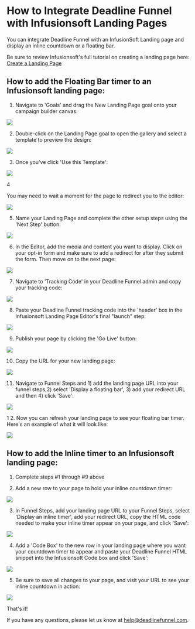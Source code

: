 # How to Integrate Deadline Funnel with Infusionsoft Landing Pages

You can integrate Deadline Funnel with an InfusionSoft Landing page and display an inline countdown or a floating bar.

Be sure to review Infusionsoft's full tutorial on creating a landing page here: [Create a Landing Page](https://help.infusionsoft.com/new-landing-%20pages)

## How to add the Floating Bar timer to an Infusionsoft landing page:

1. Navigate to 'Goals' and drag the New Landing Page goal onto your campaign builder canvas:

![](https://d33v4339jhl8k0.cloudfront.net/docs/assets/53974d6ce4b0c76107b109d1/images/5d0b8ba52c7d3a6b51c6a9b9/file-3wboQJ28qe.gif)

2. Double-click on the Landing Page goal to open the gallery and select a template to preview the design:

![](https://d33v4339jhl8k0.cloudfront.net/docs/assets/53974d6ce4b0c76107b109d1/images/59fa44050428633199241de8/file-%20pyIZ5v6ojB.png)

3. Once you've click 'Use this Template':

![](https://d33v4339jhl8k0.cloudfront.net/docs/assets/53974d6ce4b0c76107b109d1/images/5d0ba1692c7d3a6b51c6ab5a/file-9WN19hNWMW.jpg)

4

You may need to wait a moment for the page to redirect you to the editor:

![](https://d33v4339jhl8k0.cloudfront.net/docs/assets/53974d6ce4b0c76107b109d1/images/5d11428b2c7d3a6ebd2278c8/file-%20EFbC7GrkRi.jpg)

5. Name your Landing Page and complete the other setup steps using the 'Next Step' button:

![](https://d33v4339jhl8k0.cloudfront.net/docs/assets/53974d6ce4b0c76107b109d1/images/5d0ba29a2c7d3a6b51c6ab70/file-%20BzB1vaXF2w.jpg)

6. In the Editor, add the media and content you want to display. Click on your opt-in form and make sure to add a redirect for after they submit the form. Then move on to the next page:

![](https://d33v4339jhl8k0.cloudfront.net/docs/assets/53974d6ce4b0c76107b109d1/images/5d0ba2ca2c7d3a6b51c6ab74/file-%20COV8yNBCtb.jpg)

7. Navigate to 'Tracking Code' in your Deadline Funnel admin and copy your tracking code:

![](https://d33v4339jhl8k0.cloudfront.net/docs/assets/53974d6ce4b0c76107b109d1/images/5d11443c2c7d3a6ebd2278dd/file-%20aJuxQkttfX.jpg)

8. Paste your Deadline Funnel tracking code into the 'header' box in the Infusionsoft Landing Page Editor's final "launch" step:

![](https://d33v4339jhl8k0.cloudfront.net/docs/assets/53974d6ce4b0c76107b109d1/images/5d11482f04286305cb87a25a/file-%20Rhmccd5PDw.jpg)

9. Publish your page by clicking the 'Go Live' button:

![](https://d33v4339jhl8k0.cloudfront.net/docs/assets/53974d6ce4b0c76107b109d1/images/5d11485804286305cb87a25d/file-%20pSmBvwY9hE.jpg)

10. Copy the URL for your new landing page:

![](https://d33v4339jhl8k0.cloudfront.net/docs/assets/53974d6ce4b0c76107b109d1/images/5d11487e04286305cb87a263/file-%20sBNkgXRVDg.jpg)

11. Navigate to Funnel Steps and 1\) add the landing page URL into your funnel steps,2\) select 'Display a floating bar', 3\) add your redirect URL and then 4\) click 'Save':

![](https://d33v4339jhl8k0.cloudfront.net/docs/assets/53974d6ce4b0c76107b109d1/images/5d0b93010428637fd7c5376a/file-d840ZEvere.jpg)

1 2. Now you can refresh your landing page to see your floating bar timer. Here's an example of what it will look like:

![](https://d33v4339jhl8k0.cloudfront.net/docs/assets/53974d6ce4b0c76107b109d1/images/5d0b937f0428637fd7c53777/file-%20AulJMCaXbj.jpg)

## How to add the Inline timer to an Infusionsoft landing page:

1. Complete steps \#1 through \#9 above

2. Add a new row to your page to hold your inline countdown timer:

![](https://d33v4339jhl8k0.cloudfront.net/docs/assets/53974d6ce4b0c76107b109d1/images/59fb59a1042863319924253b/file-%20Zy6xyCHUBQ.png)

3. In Funnel Steps, add your landing page URL to your Funnel Steps, select 'Display an inline timer', add your redirect URL, copy the HTML code needed to make your inline timer appear on your page, and click 'Save':

![](https://d33v4339jhl8k0.cloudfront.net/docs/assets/53974d6ce4b0c76107b109d1/images/5c783cd22c7d3a0cb9321570/file-%20hMgAYWDhqC.png)

4. Add a 'Code Box' to the new row in your landing page where you want your countdown timer to appear and paste your Deadline Funnel HTML snippet into the Infusionsoft Code box and click 'Save':

![](https://d33v4339jhl8k0.cloudfront.net/docs/assets/53974d6ce4b0c76107b109d1/images/59fb5acd0428633199242548/file-%20Io8URViZpr.png)

5. Be sure to save all changes to your page, and visit your URL to see your inline countdown in action:

![](https://d33v4339jhl8k0.cloudfront.net/docs/assets/53974d6ce4b0c76107b109d1/images/59fb5c522c7d3a272c0d57bd/file-6YNs30GDP7.png)

That's it!

If you have any questions, please let us know at [help@deadlinefunnel.com](mailto:mailto:help@deadlinefunnel.com).

